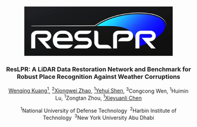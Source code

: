 <p align="center">
  <img src="./docs/figs/ResLPR_logo.png" alt="Project Logo" width="400"/>
</p>

<h3 align="center">ResLPR: A LiDAR Data Restoration Network and Benchmark for Robust Place Recognition Against Weather Corruptions</h3>

<p align="center">
  <a href="https://github.com/KuangWenqing">Wenqing Kuang<sup>1</sup></a>,
  <a href="https://github.com/Grandzxw"><sup>2</sup>Xiongwei Zhao</a>,
  <a href="https://github.com/shenyehui"><sup>1</sup>Yehui Shen</a>,
  <sup>3</sup>Congcong Wen,
  <sup>1</sup>Huimin Lu,
  <sup>1</sup>Zongtan Zhou,
  <a href="https://github.com/Chen-Xieyuanli"><sup>1</sup>Xieyuanli Chen</a>
</p>

<p align="center"><sup>1</sup>National University of Defense Technology&nbsp;&nbsp;<sup>2</sup>Harbin Institute of Technology&nbsp;&nbsp;<sup>3</sup>New York University Abu Dhabi</p>
